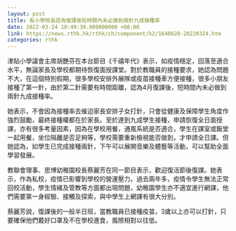 ```yaml
---
layout: post
title: 有小學校長認為復課後短時間內未必做到兩針九成接種率
date: 2022-03-24 10:49:39.000000000 +08:00
link: https://news.rthk.hk/rthk/ch/component/k2/1640628-20220324.htm
categories: rthk
---
```


津貼小學議會主席胡艷芬在本台節目《千禧年代》表示，如疫情穩定，回落至適合水平，無論家長及學校都期待恢復面授課堂。對於教職員的接種要求，她認為問題不大，在這個特別假期，很多學校安排外展隊或疫苗接種車方便接種，很多小朋友接種了第一針，由於第二針需要有時間距離，認為4月復課後，短時間內未必做到兩針九成接種率。

她表示，不會因為接種率去催迫家長安排子女打針，只會從健康及保障學生角度作強烈鼓勵，最終接種權都在於家長。至於達到九成學生接種，申請恢復全日面授課，亦有很多考量因素，因為在學校用餐，通風系統是否適合，學生在課室或飯堂一起用餐，坐位隔離是否足夠等，學校需要重新檢視能否做到，才申請全日課。但她認為，如學生已完成接種兩針，下午可以展開音樂及體藝等活動，可以幫助全面學習發展。

教聯會理事、思博幼稚園校長蔡麗芳在同一節目表示，歡迎復活節後復課。她表示，作為私校，疫情已影響到學校的營運壓力。過去兩年多，疫情令學生無法正常回校活動，學生情緒及管教等方面都出現問題，幼稚園學生亦不適宜進行網課，他們需要第一身經驗、接觸及探索，與中學生上網課有很大分別。

蔡麗芳說，復課後的一般半日班，當教職員已接種疫苗，3歲以上亦可以打針，只要確保他們戴好口罩及不在學校進食，風險相對以往低。
